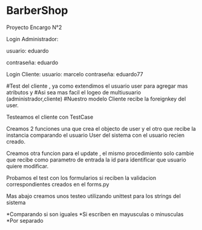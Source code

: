 # BarberShop
Proyecto Encargo N°2

Login Administrador:

usuario: eduardo

contraseña: eduardo

Login Cliente:
usuario: marcelo
contraseña: eduardo77


#Test del cliente , ya como extendimos el usuario user para agregar mas atributos y
#Asi sea mas facil el logeo de multiusuario (administrador,cliente) 
#Nuestro modelo Cliente recibe la foreignkey del user.

Testeamos el cliente con TestCase

Creamos 2 funciones una que crea el objecto de user y el otro que recibe la instancia comparando el usuario User del sistema con el usuario recien creado.

Creamos otra funcion para el update , el mismo procedimiento solo cambie que recibe como parametro de entrada la id para identificar que usuario quiere modificar.

Probamos el test con los formularios si reciben la validacion correspondientes creados en el forms.py 

Mas abajo creamos unos testeo utilizando unittest para los strings del sistema

*Comparando si son iguales
*Si escriben en mayusculas o minusculas
*Por separado
